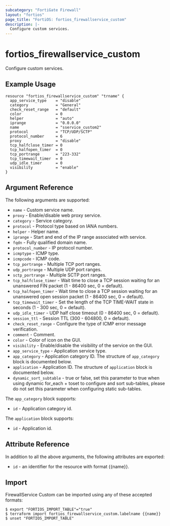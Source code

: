 ```yaml
---
subcategory: "FortiGate Firewall"
layout: "fortios"
page_title: "FortiOS: fortios_firewallservice_custom"
description: |-
  Configure custom services.
---
```


# fortios_firewallservice_custom
Configure custom services.

## Example Usage

```hcl
resource "fortios_firewallservice_custom" "trname" {
  app_service_type    = "disable"
  category            = "General"
  check_reset_range   = "default"
  color               = 0
  helper              = "auto"
  iprange             = "0.0.0.0"
  name                = "sservice_custom2"
  protocol            = "TCP/UDP/SCTP"
  protocol_number     = 6
  proxy               = "disable"
  tcp_halfclose_timer = 0
  tcp_halfopen_timer  = 0
  tcp_portrange       = "223-332"
  tcp_timewait_timer  = 0
  udp_idle_timer      = 0
  visibility          = "enable"
}
```

## Argument Reference

The following arguments are supported:

* `name` - Custom service name.
* `proxy` - Enable/disable web proxy service.
* `category` - Service category.
* `protocol` - Protocol type based on IANA numbers.
* `helper` - Helper name.
* `iprange` - Start and end of the IP range associated with service.
* `fqdn` - Fully qualified domain name.
* `protocol_number` - IP protocol number.
* `icmptype` - ICMP type.
* `icmpcode` - ICMP code.
* `tcp_portrange` - Multiple TCP port ranges.
* `udp_portrange` - Multiple UDP port ranges.
* `sctp_portrange` - Multiple SCTP port ranges.
* `tcp_halfclose_timer` - Wait time to close a TCP session waiting for an unanswered FIN packet (1 - 86400 sec, 0 = default).
* `tcp_halfopen_timer` - Wait time to close a TCP session waiting for an unanswered open session packet (1 - 86400 sec, 0 = default).
* `tcp_timewait_timer` - Set the length of the TCP TIME-WAIT state in seconds (1 - 300 sec, 0 = default).
* `udp_idle_timer` - UDP half close timeout (0 - 86400 sec, 0 = default).
* `session_ttl` - Session TTL (300 - 604800, 0 = default).
* `check_reset_range` - Configure the type of ICMP error message verification.
* `comment` - Comment.
* `color` - Color of icon on the GUI.
* `visibility` - Enable/disable the visibility of the service on the GUI.
* `app_service_type` - Application service type.
* `app_category` - Application category ID. The structure of `app_category` block is documented below.
* `application` - Application ID. The structure of `application` block is documented below.
* `dynamic_sort_subtable` - true or false, set this parameter to true when using dynamic for_each + toset to configure and sort sub-tables, please do not set this parameter when configuring static sub-tables.

The `app_category` block supports:

* `id` - Application category id.

The `application` block supports:

* `id` - Application id.


## Attribute Reference

In addition to all the above arguments, the following attributes are exported:
* `id` - an identifier for the resource with format {{name}}.

## Import

FirewallService Custom can be imported using any of these accepted formats:
```
$ export "FORTIOS_IMPORT_TABLE"="true"
$ terraform import fortios_firewallservice_custom.labelname {{name}}
$ unset "FORTIOS_IMPORT_TABLE"
```
